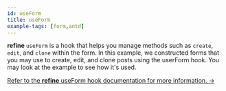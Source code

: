 ```yaml
---
id: useForm
title: useForm
example-tags: [form,antd]
---
```


**refine** `useForm` is a hook that helps you manage methods such as `create`, `edit`, and `clone` within the form. In this example, we constructed forms that you may use to create, edit, and clone posts using the userForm hook. You may look at the example to see how it's used.

[Refer to the **refine** useForm hook documentation for more information. →](/docs/api-reference/antd/hooks/form/useForm/)

<StackblitzExample path="form-antd-use-form" />
